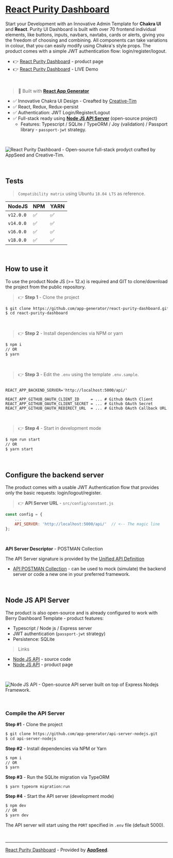 # [React Purity Dashboard](https://appseed.us/product/purity-dashboard/api-server-nodejs/react/)

Start your Development with an Innovative Admin Template for **Chakra UI** and **React**. Purity UI Dashboard is built with over 70 frontend individual elements, like buttons, inputs, navbars, navtabs, cards or alerts, giving you the freedom of choosing and combining. All components can take variations in colour, that you can easily modify using Chakra's style props. The product comes with a simple JWT authentication flow: login/register/logout. 

- 👉 [React Purity Dashboard](https://appseed.us/product/purity-dashboard/api-server-nodejs/react/) - product page
- 👉 [React Purity Dashboard](https://node-js-react-purity-dashboard.appseed-srv1.com/#/auth/signin) - LIVE Demo

<br />

> 🚀 Built with **[React App Generator](https://appseed.us/generator/react/)**

- ✅ Innovative Chakra UI Design - Creafted by [Creative-Tim](https://bit.ly/3fKQZaL)
- ✅ React, Redux, Redux-persist
- ✅ Authentication: JWT Login/Register/Logout
- ✅ Full-stack ready using **[Node JS API Server](https://github.com/app-generator/api-server-nodejs)** (open-source project)
  - Features: Typescript / SQLite / TypeORM / Joy (validation) / Passport library - `passport-jwt` strategy.

<br />

![React Purity Dashboard - Open-source full-stack prodyct crafted by AppSeed and Creative-Tim.](https://user-images.githubusercontent.com/51070104/205427640-007904ec-9cd5-4060-86c6-47675b36cda1.png)

<br />

## Tests

> `Compatibility matrix` using Ubuntu `18.04 LTS` as reference.

| NodeJS | NPM | YARN | 
| --- | --- | --- |  
| `v12.0.0` | ✅ | ✅ |
| `v14.0.0` | ✅ | ✅ |
| `v16.0.0` | ✅ | ✅ | 
| `v18.0.0` | ✅ | ✅ | 

<br />

## How to use it

To use the product Node JS (>= 12.x) is required and GIT to clone/download the project from the public repository.

> 👉 **Step 1** - Clone the project

```bash
$ git clone https://github.com/app-generator/react-purity-dashboard.git
$ cd react-purity-dashboard
```

<br >

> 👉 **Step 2** - Install dependencies via NPM or yarn

```bash
$ npm i
// OR
$ yarn
```

<br />

> 👉 **Step 3** - Edit the `.env` using the template `.env.sample`. 

```env

REACT_APP_BACKEND_SERVER='http://localhost:5000/api/'

REACT_APP_GITHUB_OAUTH_CLIENT_ID     = ... # Github OAuth Client
REACT_APP_GITHUB_OAUTH_CLIENT_SECRET = ... # Github OAuth Secret
REACT_APP_GITHUB_OAUTH_REDIRECT_URL  = ... # Github OAuth Callback URL
```

<br />

> 👉 **Step 4** - Start in development mode

```bash
$ npm run start 
// OR
$ yarn start
```

<br />

## Configure the backend server

The product comes with a usable JWT Authentication flow that provides only the basic requests: login/logout/register. 

> 👉 **API Server URL** - `src/config/constant.js` 

```javascript
const config = {
    ...
    API_SERVER: 'http://localhost:5000/api/'  // <-- The magic line
};
```

<br />

**API Server Descriptor** - POSTMAN Collection

The API Server signature is provided by the [Unified API Definition](https://docs.appseed.us/boilerplate-code/api-unified-definition)

- [API POSTMAN Collection](https://github.com/app-generator/api-server-unified/blob/main/api.postman_collection.json) - can be used to mock (simulate) the backend server or code a new one in your preferred framework. 

<br />

## Node JS API Server

The product is also open-source and is already configured to work with Berry Dashboard Template - product features:

- Typescript / Node js / Express server
- JWT authentication (`passport-jwt` strategy)
- Persistence: SQLite 

> Links

- [Node JS API](https://github.com/app-generator/api-server-nodejs) - source code
- [Node JS API](https://appseed.us/boilerplate-code/nodejs-starter) - product page

<br />

![Node JS API - Open-source API server built on top of Express Nodejs Framework.](https://user-images.githubusercontent.com/51070104/124934824-c210a700-e00d-11eb-9d01-e05bd8bfb608.png)

<br />

### Compile the API Server

**Step #1** - Clone the project

```bash
$ git clone https://github.com/app-generator/api-server-nodejs.git
$ cd api-server-nodejs
```

**Step #2** - Install dependencies via NPM or Yarn

```bash
$ npm i
// OR
$ yarn
```

**Step #3** - Run the SQLite migration via TypeORM

```
$ yarn typeorm migration:run
```

**Step #4** - Start the API server (development mode)

```bash
$ npm dev
// OR
$ yarn dev
```

The API server will start using the `PORT` specified in `.env` file (default 5000).

<br /> 

---
[React Purity Dashboard](https://appseed.us/product/purity-dashboard/api-server-nodejs/react/) - Provided by **[AppSeed](https://appseed.us)**.
